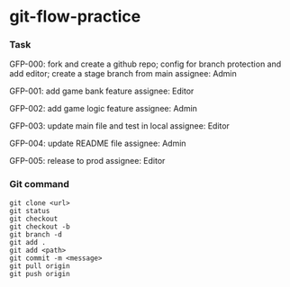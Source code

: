 # git-flow-practice

### Task

GFP-000:  fork and create a github repo; config for branch protection and add editor; create a stage branch from main
assignee: Admin

GFP-001: add game bank feature
assignee: Editor

GFP-002: add game logic feature
assignee: Admin

GFP-003: update main file and test in local
assignee: Editor

GFP-004: update README file
assignee: Admin

GFP-005: release to prod
assignee: Editor

### Git command

```
git clone <url>
git status
git checkout
git checkout -b
git branch -d
git add .
git add <path>
git commit -m <message>
git pull origin
git push origin
```
